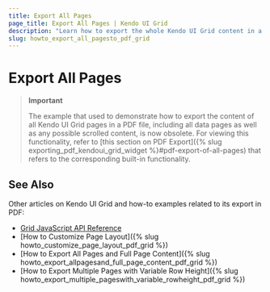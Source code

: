 ```yaml
---
title: Export All Pages
page_title: Export All Pages | Kendo UI Grid
description: "Learn how to export the whole Kendo UI Grid content in a PDF file."
slug: howto_export_all_pagesto_pdf_grid
---
```


# Export All Pages

> **Important**
>
> The example that used to demonstrate how to export the content of all Kendo UI Grid pages in a PDF file, including all data pages as well as any possible scrolled content, is now obsolete. For viewing this functionality, refer to [this section on PDF Export]({% slug exporting_pdf_kendoui_grid_widget %}#pdf-export-of-all-pages) that refers to the corresponding built-in functionality.

## See Also

Other articles on Kendo UI Grid and how-to examples related to its export in PDF:

* [Grid JavaScript API Reference](/api/javascript/ui/grid)
* [How to Customize Page Layout]({% slug howto_customize_page_layout_pdf_grid %})
* [How to Export All Pages and Full Page Content]({% slug howto_export_allpagesand_full_page_content_pdf_grid %})
* [How to Export Multiple Pages with Variable Row Height]({% slug howto_export_multiple_pageswith_variable_rowheight_pdf_grid %})
